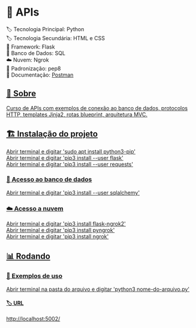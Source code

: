# :bookmark: APIs

:label: Tecnologia Principal: Python
<br> :label: Tecnologia Secundária: HTML e CSS
<br> :bricks: Framework: Flask
<br> :luggage: Banco de Dados: SQL
<br> :cloud: Nuvem: Ngrok
<br> :page_facing_up: Padronização: pep8
<br> :book: Documentação: <a href='https://api.postman.com/collections/10550152-a3f14acc-6c2f-4f42-95e1-3132f8840356?access_key=PMAT-01H8T5QA1YP6XTNM7RGV01QB8Q'> Postman 

## :dart: Sobre

Curso de APIs com exemplos de conexão ao banco de dados, protocolos HTTP, templates Jinja2, rotas blueprint, arquitetura MVC.

## :building_construction: Instalação do projeto

Abrir terminal e digitar 'sudo apt install python3-pip'
<br> Abrir terminal e digitar 'pip3 install --user flask'
<br> Abrir terminal e digitar 'pip3 install --user requests'

### :test_tube: Acesso ao banco de dados

Abrir terminal e digitar 'pip3 install --user sqlalchemy'

### :cloud: Acesso a nuvem

Abrir terminal e digitar 'pip3 install flask-ngrok2'
<br> Abrir terminal e digitar 'pip3 install pyngrok'
<br> Abrir terminal e digitar 'pip3 install ngrok' 

## :bar_chart: Rodando

### :test_tube: Exemplos de uso

Abrir terminal na pasta do arquivo e digitar 'python3 nome-do-arquivo.py'

#### :label: URL

http://localhost:5002/
